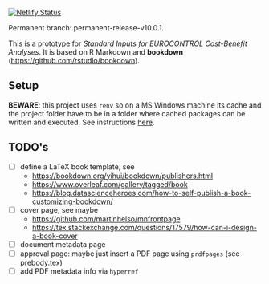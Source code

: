 [![Netlify Status](https://api.netlify.com/api/v1/badges/87881163-e7ca-4a8c-8fd3-56b3531cb445/deploy-status)](https://app.netlify.com/sites/standard-inputs/deploys)

Permanent branch: permanent-release-v10.0.1.

This is a prototype for *Standard Inputs for EUROCONTROL Cost-Benefit Analyses*.
It is based on R Markdown and **bookdown** (https://github.com/rstudio/bookdown).

## Setup

**BEWARE**: this project uses `renv` so on a MS Windows machine its cache and
the project folder have to be in a folder where cached packages can be written
and executed.
See instructions [here](https://github.com/euctrl-pru/portal/wiki/Tools-Installation-and-Setup#renv).



## TODO's

* [ ] define a LaTeX book template, see 
  - https://bookdown.org/yihui/bookdown/publishers.html
  - https://www.overleaf.com/gallery/tagged/book
  - https://blog.datascienceheroes.com/how-to-self-publish-a-book-customizing-bookdown/
* [ ] cover page, see maybe 
  - https://github.com/martinhelso/mnfrontpage
  - https://tex.stackexchange.com/questions/17579/how-can-i-design-a-book-cover
* [ ] document metadata page
* [ ] approval page: maybe just insert a PDF page using `prdfpages` (see prebody.tex)
* [ ] add PDF metadata info via `hyperref`
